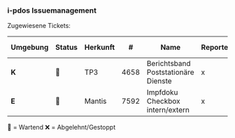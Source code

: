 ### i-pdos Issuemanagement

Zugewiesene Tickets:

Umgebung | Status | Herkunft | # | Name | Reporter | Testing | ENTW :white_check_mark:| KONS :white_check_mark:| RFC | PROD :white_check_mark:
------------ | ------------ | ------------ | ------------- | ------------- | ------------- | ------------- | ------------- | ------------- | -------------  | -------------  
**K** | :red_circle: | TP3 | 4658 | Berichtsband Poststationäre Dienste | x | x | x | x | x | x
**E** | :construction: | Mantis | 7592 | Impfdoku Checkbox intern/extern | x | x | x | x | x | x


:red_circle: = Wartend
:x: = Abgelehnt/Gestoppt
